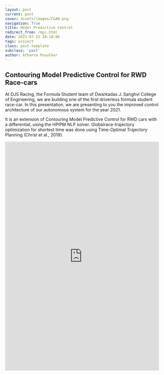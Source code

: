```yaml
---
layout: post
current: post
cover: assets/images/CGAN.png
navigation: True
title: Model Predictive Control
redirect_from: /mpc.html
date: 2021-07-31 10:18:00
tags: project
class: post-template
subclass: 'post'
author: Atharva Pusalkar
---
```


<section id="main" class="wrapper">
  <div class="inner">
  <h1 class="major">Contouring Model Predictive Control for RWD Race-cars</h1>
    <!-- <span class="image fit"><img src="images/pic04.jpg" alt="" /></span> -->
    <p>At DJS Racing, the Formula Student team of Dwarkadas J. Sanghvi College of Engineering, we are building one of the first driverless formula student race-car. In this presentation, we are presenting to you the improved control architecture of our autonomous system for the year 2021.</p>
    <p>It is an extension of Contouring Model Predictive Control for RWD cars with a
    differential, using the HPIPM NLP solver. Globalrace-trajectory optimization
    for shortest time was done using Time-Optimal Trajectory Planning (Christ et
    al., 2019).</p>
    <iframe src="https://docs.google.com/presentation/d/e/2PACX-1vQX6QqJKk9YsoXgC34c0_mbO6K9sN1kIp2U-qKnue3OFToLQhVGKgYfuYoX4LqNFLzPNYDtV5HJphwH/embed?start=false&loop=true&delayms=10000" frameborder="0" width="100%" height="749" allowfullscreen="true" mozallowfullscreen="true" webkitallowfullscreen="true"></iframe>
  </div>
</section>